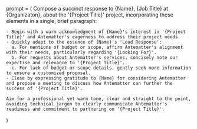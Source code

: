 prompt = (
    Compose a succinct response to {Name}, {Job Title} at {Organizaton}, about the '{Project Title}' project, incorporating these elements in a single, brief paragraph:

    - Begin with a warm acknowledgment of {Name}'s interest in '{Project Title}' and Antematter's eagerness to address their project needs.
    - Quickly adapt to the essence of {Name}'s 'Lead Response':
      a. For mentions of budget or scope, affirm Antematter's alignment with their needs, particularly regarding '{Looking For}'.
      b. For requests about Antematter's services, concisely note our expertise and relevance to '{Project Title}'.
      c. For lack of budget or scope details, gently seek more information to ensure a customized proposal.
    - Close by expressing gratitude to {Name} for considering Antematter and propose a meeting to discuss how Antematter can further the success of '{Project Title}'.

    Aim for a professional yet warm tone, clear and straight to the point, avoiding technical jargon to clearly communicate Antematter's readiness and commitment to partnering on '{Project Title}'.
)
